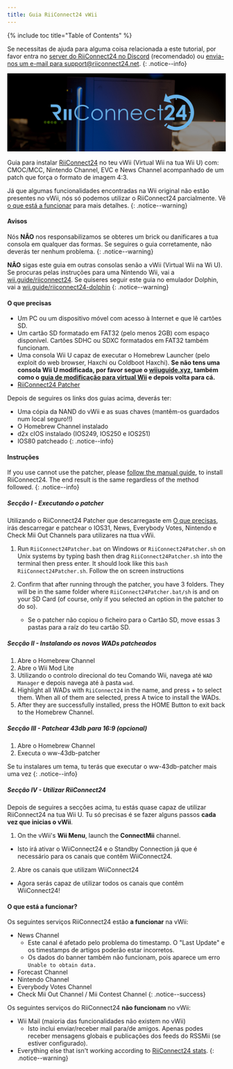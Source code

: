 ```yaml
---
title: Guia RiiConnect24 vWii
---
```


{% include toc title="Table of Contents" %}

Se necessitas de ajuda para alguma coisa relacionada a este tutorial, por favor entra no [server do RiiConnect24 no Discord](https://discord.gg/rc24) (recomendado) ou [envia-nos um e-mail para support@riiconnect24.net](mailto:support@riiconnect24.net).
{: .notice--info}

![RiiConnect24 Logo](/images/WiiRC24Logo.jpg)

Guia para instalar [RiiConnect24](https://rc24.xyz) no teu vWii (Virtual Wii na tua Wii U) com: CMOC/MCC, Nintendo Channel, EVC e News Channel acompanhado de um patch que força o formato de imagem 4:3.

Já que algumas funcionalidades encontradas na Wii original não estão presentes no vWii, nós só podemos utilizar o RiiConnect24 parcialmente. Vê [o que está a funcionar](#whats-currently-working) para mais detalhes.
{: .notice--warning}

#### Avisos

Nós **NÃO** nos responsabilizamos se obteres um brick ou danificares a tua consola em qualquer das formas. Se seguires o guia corretamente, não deverás ter nenhum problema.
{: .notice--warning}

**NÃO** sigas este guia em outras consolas senão a vWii (Virtual Wii na Wi U). Se procuras pelas instruções para uma Nintendo Wii, vai a [wii.guide/riiconnect24](riiconnect24). Se quiseres seguir este guia no emulador Dolphin, vai a [wii.guide/riiconnect24-dolphin](/riiconnect24-dolphin)
{: .notice--warning}

#### O que precisas

* Um PC ou um dispositivo móvel com acesso à Internet e que lê cartões SD.
* Um cartão SD formatado em FAT32 (pelo menos 2GB) com espaço disponível. Cartões SDHC ou SDXC formatados em FAT32 também funcionam.
* Uma consola Wii U capaz de executar o Homebrew Launcher (pelo exploit do web browser, Haxchi ou Coldboot Haxchi). **Se não tens uma consola Wii U modificada, por favor segue o [wiiuguide.xyz](https://wiiuguide.xyz), também como o [guia de modificação para virtual Wii](https://wiiuguide.xyz/#/vwii-modding) e depois volta para cá.**
* [RiiConnect24 Patcher](https://github.com/RiiConnect24/RiiConnect24-Patcher/releases)

Depois de seguires os links dos guias acima, deverás ter:
* Uma cópia da NAND do vWii e as suas chaves (mantêm-os guardados num local seguro!!)
* O Homebrew Channel instalado
* d2x cIOS instalado (IOS249, IOS250 e IOS251)
* IOS80 patcheado
{: .notice--info}

#### Instruções

If you use cannot use the patcher, please [follow the manual guide](https://pad.snopyta.org/s/rJ2N0B1XU), to install RiiConnect24. The end result is the same regardless of the method followed.
{: .notice--info}

##### Secção I - Executando o patcher

Utilizando o RiiConnect24 Patcher que descarregaste em [O que precisas](#what-you-need), irás descarregar e patchear o IOS31, News, Everybody Votes, Nintendo e Check Mii Out Channels para utilizares na ttua vWii.

1. Run `RiiConnect24Patcher.bat` on Windows or `RiiConnect24Patcher.sh` on Unix systems by typing bash then drag `RiiConnect24Patcher.sh` into the terminal then press enter. It should look like this `bash RiiConnect24Patcher.sh`. Follow the on screen instructions

2. Confirm that after running through the patcher, you have 3 folders. They will be in the same folder where `RiiConnect24Patcher.bat/sh` is and on your SD Card (of course, only if you selected an option in the patcher to do so).
   - Se o patcher não copiou o ficheiro para o Cartão SD, move essas 3 pastas para a raíz do teu cartão SD.

##### Secção II - Instalando os novos WADs patcheados

1. Abre o Homebrew Channel
2. Abre o Wii Mod Lite
3. Utilizando o controlo direcional do teu Comando Wii, navega até `WAD Manager` e depois navega até à pasta `wad`.
4. Highlight all WADs with `RiiConnect24` in the name, and press + to select them. When all of them are selected, press A twice to install the WADs.
5. After they are successfully installed, press the HOME Button to exit back to the Homebrew Channel.

##### Secção III - Patchear 43db para 16:9 (opcional)

1. Abre o Homebrew Channel
2. Executa o ww-43db-patcher

Se tu instalares um tema, tu terás que executar o ww-43db-patcher mais uma vez
{: .notice--info}

##### Secção IV - Utilizar RiiConnect24

Depois de seguires a secções acima, tu estás quase capaz de utilizar RiiConnect24 na tua Wii U. Tu só precisas é se fazer alguns passos **cada vez que inicias o vWii**.

1. On the vWii's **Wii Menu**, launch the **ConnectMii** channel.
* Isto irá ativar o WiiConnect24 e o Standby Connection já que é necessário para os canais que contêm WiiConnect24.
2. Abre os canais que utilizam WiiConnect24
* Agora serás capaz de utilizar todos os canais que contêm WiiConnect24!

#### O que está a funcionar?
Os seguintes serviços RiiConnect24 estão **a funcionar** na vWii:
* News Channel
    * Este canal é afetado pelo problema do timestamp. O "Last Update" e os timestamps de artigos poderão estar incorretos.
    * Os dados do banner também não funcionam, pois aparece um erro `Unable to obtain data.`
* Forecast Channel
* Nintendo Channel
* Everybody Votes Channel
* Check Mii Out Channel / Mii Contest Channel
{: .notice--success}

Os seguintes serviços do RiiConnect24 **não funcionam** no vWii:
* Wii Mail (maioria das funcionalidades não existem no vWii)
    * Isto inclui enviar/receber mail para/de amigos. Apenas podes receber mensagens globais e publicações dos feeds do RSSMii (se estiver configurado).
* Everything else that isn't working according to [RiiConnect24 stats](https://rc24.xyz/stats/index.html).
{: .notice--warning}
